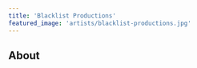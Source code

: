 ```yaml
---
title: 'Blacklist Productions'
featured_image: 'artists/blacklist-productions.jpg'
---
```


## About


